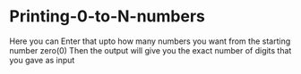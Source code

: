 # Printing-0-to-N-numbers
Here you can Enter that upto how many numbers you want from the starting number zero(0)
Then the output will give you the exact number of digits that you gave as input
